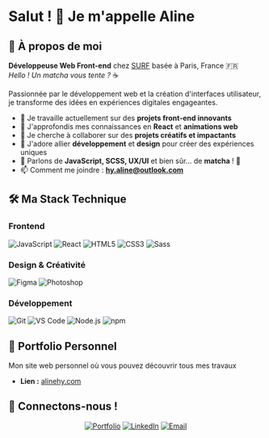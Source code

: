 # Salut ! 👋 Je m'appelle Aline

## 🍵 À propos de moi

**Développeuse Web Front-end** chez [SURF]([https://alinehy.com/](https://agencesurf.com/)) basée à Paris, France 🇫🇷  
*Hello ! Un matcha vous tente ?* ☕

Passionnée par le développement web et la création d'interfaces utilisateur, je transforme des idées en expériences digitales engageantes.

- 🔭 Je travaille actuellement sur des **projets front-end innovants**
- 🌱 J'approfondis mes connaissances en **React** et **animations web**
- 👯 Je cherche à collaborer sur des **projets créatifs et impactants**
- 🎨 J'adore allier **développement** et **design** pour créer des expériences uniques
- 💬 Parlons de **JavaScript, SCSS, UX/UI** et bien sûr... de **matcha** ! 🍃
- 📫 Comment me joindre : **hy.aline@outlook.com**

## 🛠️ Ma Stack Technique

### Frontend
![JavaScript](https://img.shields.io/badge/-JavaScript-F7DF1E?style=flat-square&logo=javascript&logoColor=black)
![React](https://img.shields.io/badge/-React-61DAFB?style=flat-square&logo=react&logoColor=black)
![HTML5](https://img.shields.io/badge/-HTML5-E34F26?style=flat-square&logo=html5&logoColor=white)
![CSS3](https://img.shields.io/badge/-CSS3-1572B6?style=flat-square&logo=css3&logoColor=white)
![Sass](https://img.shields.io/badge/-Sass-CC6699?style=flat-square&logo=sass&logoColor=white)

### Design & Créativité
![Figma](https://img.shields.io/badge/-Figma-F24E1E?style=flat-square&logo=figma&logoColor=white)
![Photoshop](https://img.shields.io/badge/-Photoshop-31A8FF?style=flat-square&logo=adobe-photoshop&logoColor=white)

### Développement
![Git](https://img.shields.io/badge/-Git-F05032?style=flat-square&logo=git&logoColor=white)
![VS Code](https://img.shields.io/badge/-VS%20Code-007ACC?style=flat-square&logo=visual-studio-code&logoColor=white)
![Node.js](https://img.shields.io/badge/-Node.js-339933?style=flat-square&logo=node.js&logoColor=white)
![npm](https://img.shields.io/badge/-npm-CB3837?style=flat-square&logo=npm&logoColor=white)


## 🌟 Portfolio Personnel
Mon site web personnel où vous pouvez découvrir tous mes travaux
- **Lien :** [alinehy.com](https://alinehy.com/)

## 🤝 Connectons-nous !

<div align="center">
  
[![Portfolio](https://img.shields.io/badge/-Portfolio-000000?style=for-the-badge&logo=react&logoColor=white)](https://alinehy.com)
[![LinkedIn](https://img.shields.io/badge/-LinkedIn-0077B5?style=for-the-badge&logo=linkedin&logoColor=white)](https://linkedin.com/in/aline-hy)
[![Email](https://img.shields.io/badge/-Email-D14836?style=for-the-badge&logo=gmail&logoColor=white)](mailto:hy.aline@outlook.com)

</div>
